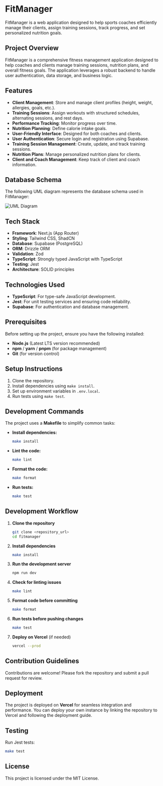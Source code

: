 # FitManager

FitManager is a web application designed to help sports coaches efficiently manage their clients, assign training sessions, track progress, and set personalized nutrition goals.

## Project Overview

FitManager is a comprehensive fitness management application designed to help coaches and clients manage training sessions, nutrition plans, and overall fitness goals. The application leverages a robust backend to handle user authentication, data storage, and business logic.

## Features

- **Client Management**: Store and manage client profiles (height, weight, allergies, goals, etc.).
- **Training Sessions**: Assign workouts with structured schedules, alternating sessions, and rest days.
- **Performance Tracking**: Monitor progress over time.
- **Nutrition Planning**: Define calorie intake goals.
- **User-Friendly Interface**: Designed for both coaches and clients.
- **User Authentication**: Secure login and registration using Supabase.
- **Training Session Management**: Create, update, and track training sessions.
- **Nutrition Plans**: Manage personalized nutrition plans for clients.
- **Client and Coach Management**: Keep track of client and coach information.

## Database Schema

The following UML diagram represents the database schema used in FitManager:

![UML Diagram](https://drive.google.com/uc?export=view&id=1HhtejAuii60WhIhf-xRi1JsD7yqJ89hs)

## Tech Stack

- **Framework**: Next.js (App Router)
- **Styling**: Tailwind CSS, ShadCN
- **Database**: Supabase (PostgreSQL)
- **ORM**: Drizzle ORM
- **Validation**: Zod
- **TypeScript**: Strongly typed JavaScript with TypeScript
- **Testing**: Jest
- **Architecture**: SOLID principles

## Technologies Used

- **TypeScript**: For type-safe JavaScript development.
- **Jest**: For unit testing services and ensuring code reliability.
- **Supabase**: For authentication and database management.

## Prerequisites

Before setting up the project, ensure you have the following installed:

- **Node.js** (Latest LTS version recommended)
- **npm** / **yarn** / **pnpm** (for package management)
- **Git** (for version control)

## Setup Instructions

1. Clone the repository.
2. Install dependencies using `make install`.
3. Set up environment variables in `.env.local`.
4. Run tests using `make test`.

## Development Commands

The project uses a **Makefile** to simplify common tasks:

- **Install dependencies:**
  ```bash
  make install
  ```
- **Lint the code:**
  ```bash
  make lint
  ```
- **Format the code:**
  ```bash
  make format
  ```
- **Run tests:**
  ```bash
  make test
  ```

## Development Workflow

1. **Clone the repository**
   ```bash
   git clone <repository_url>
   cd fitmanager
   ```
2. **Install dependencies**
   ```bash
   make install
   ```
3. **Run the development server**
   ```bash
   npm run dev
   ```
4. **Check for linting issues**
   ```bash
   make lint
   ```
5. **Format code before committing**
   ```bash
   make format
   ```
6. **Run tests before pushing changes**
   ```bash
   make test
   ```
7. **Deploy on Vercel** (if needed)
   ```bash
   vercel --prod
   ```

## Contribution Guidelines

Contributions are welcome! Please fork the repository and submit a pull request for review.

## Deployment

The project is deployed on **Vercel** for seamless integration and performance. You can deploy your own instance by linking the repository to Vercel and following the deployment guide.

## Testing

Run Jest tests:

```bash
make test
```

## License

This project is licensed under the MIT License.

